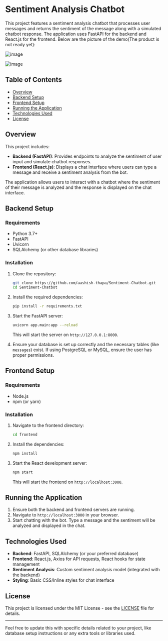 

# Sentiment Analysis Chatbot

This project features a sentiment analysis chatbot that processes user messages and returns the sentiment of the message along with a simulated chatbot response. The application uses FastAPI for the backend and React.js for the frontend.
Below are the picture of the demo(The product is not ready yet):

![image](https://github.com/user-attachments/assets/82a895a2-0419-4ab1-a30b-c1b66777f792)

![image](https://github.com/user-attachments/assets/7323b58d-c22f-4e64-8a72-72f608d335b6)


## Table of Contents

- [Overview](#overview)
- [Backend Setup](#backend-setup)
- [Frontend Setup](#frontend-setup)
- [Running the Application](#running-the-application)
- [Technologies Used](#technologies-used)
- [License](#license)

## Overview

This project includes:

- **Backend (FastAPI)**: Provides endpoints to analyze the sentiment of user input and simulate chatbot responses.
- **Frontend (React.js)**: Displays a chat interface where users can type a message and receive a sentiment analysis from the bot.

The application allows users to interact with a chatbot where the sentiment of their message is analyzed and the response is displayed on the chat interface.

## Backend Setup

### Requirements
- Python 3.7+
- FastAPI
- Uvicorn
- SQLAlchemy (or other database libraries)

### Installation

1. Clone the repository:
    ```bash
    git clone https://github.com/aashish-thapa/Sentiment-Chatbot.git
    cd Sentiment-Chatbot
    ```

2. Install the required dependencies:
    ```bash
    pip install -r requirements.txt
    ```

3. Start the FastAPI server:
    ```bash
    uvicorn app.main:app --reload
    ```

   This will start the server on `http://127.0.0.1:8000`.

4. Ensure your database is set up correctly and the necessary tables (like `messages`) exist. If using PostgreSQL or MySQL, ensure the user has proper permissions.

## Frontend Setup

### Requirements
- Node.js
- npm (or yarn)

### Installation

1. Navigate to the frontend directory:
    ```bash
    cd frontend
    ```

2. Install the dependencies:
    ```bash
    npm install
    ```

3. Start the React development server:
    ```bash
    npm start
    ```

   This will start the frontend on `http://localhost:3000`.

## Running the Application

1. Ensure both the backend and frontend servers are running.
2. Navigate to `http://localhost:3000` in your browser.
3. Start chatting with the bot. Type a message and the sentiment will be analyzed and displayed in the chat.

## Technologies Used

- **Backend**: FastAPI, SQLAlchemy (or your preferred database)
- **Frontend**: React.js, Axios for API requests, React hooks for state management
- **Sentiment Analysis**: Custom sentiment analysis model (integrated with the backend)
- **Styling**: Basic CSS/Inline styles for chat interface

## License

This project is licensed under the MIT License - see the [LICENSE](LICENSE) file for details.

---

Feel free to update this with specific details related to your project, like database setup instructions or any extra tools or libraries used.
